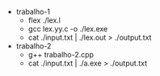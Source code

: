 - trabalho-1
   - flex ./lex.l
   - gcc lex.yy.c -o ./lex.exe
   - cat ./input.txt | ./lex.out > ./output.txt
- trabalho-2
   - g++ trabalho-2.cpp
   - cat ./input.txt | ./a.exe > ./output.txt